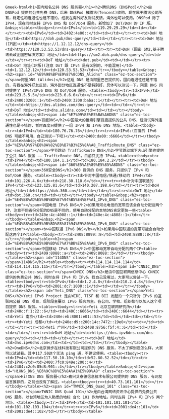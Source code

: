 `Gmeek-html<h1>国内知名公共 DNS 服务器</h1><h2>腾讯DNS (DNSPod)</h2>由 DNSPod 提供的公共免费 DNS，后来 DNSPod 被腾讯(Tencent)收购，现在属于腾讯公司所有，稳定性和连通性也是不错的，经我在海外好友测试反馈，海外也可以使用。DNSPod 除了 IPv4，现在同时支持 IPv6 DNS 和 DoT/DoH 服务。新增加了 DoT/DoH 的 IP 版。&nbsp;<table><tbody><tr><td>IPv4</td><td>119.29.29.29</td><td></td></tr><tr><td>IPv6</td><td>2402:4e00::</td><td></td></tr><tr><td>DoH 地址</td><td>https://doh.pub/dns-query</td><td></td></tr><tr><td>DoH 地址(IP版)</td><td>https://1.12.12.12/dns-query</td><td>https://120.53.53.53/dns-query</td></tr><tr><td>DoH (国密 SM2,基于腾讯云政企国密解决方案) 地址</td><td>https://sm2.doh.pub/dns-query</td><td></td></tr><tr><td>DoT 地址</td><td>dot.pub</td><td></td></tr><tr><td>DoT 地址(IP版)(注意 DoT 跟 IPv4 是有区别的，不能混用)</td><td>1.12.12.12</td><td>120.53.53.53</td></tr></tbody></table>&nbsp;<h2><span id="%E9%98%BF%E9%87%8CDNS_Alidns" class="ez-toc-section"></span>阿里DNS (Alidns)</h2>这组 DNS 是由阿里巴巴提供的，国内连通性还是不错的，有我在海外好友反馈，海外部分地区连通性不是特别好，具体可以测试一下。阿里 DNS 同时提供了 IPv4/IPv6 DNS 和 DoT/DoH 服务。<table><tbody><tr><td>IPv4</td><td>223.5.5.5</td><td>223.6.6.6</td></tr><tr><td>IPv6</td><td>2400:3200::1</td><td>2400:3200:baba::1</td></tr><tr><td>DoH 地址</td><td>https://dns.alidns.com/dns-query</td><td></td></tr><tr><td>DoT 地址</td><td>dns.alidns.com</td><td></td></tr></tbody></table>&nbsp;<h2><span id="%E7%99%BE%E5%BA%A6DNS" class="ez-toc-section"></span>百度DNS</h2>中国最大的搜索引擎百度提供的公共 DNS，经测试海外连通性也是不错的，暂时百度只提供了一组 IPv4 和 IPv6 DNS 地址。<table><tbody><tr><td>IPv4</td><td>180.76.76.76</td></tr><tr><td>IPv6:(百度的 IPv6 DNS 可能不可用，自己测试一下吧)</td><td>2400:da00::6666</td></tr></tbody></table>&nbsp;<h2><span id="%E5%AD%97%E8%8A%82%E8%B7%B3%E5%8A%A8_TrafficRoute_DNS" class="ez-toc-section"></span>字节跳动 TrafficRoute DNS</h2>字节跳动旗下火山引擎也提供了公共 DNS 服务 —— TrafficRoute DNS，目前只支持 IPv4。<table><tbody><tr><td>IPv4</td><td>180.184.1.1</td><td>180.184.2.2</td></tr></tbody></table>&nbsp;<h2><span id="360%E5%AE%89%E5%85%A8DNS" class="ez-toc-section"></span>360安全DNS</h2>360 提供的 DNS 服务，只提供了 IPv4 和 DoT/DoH 服务。<table><tbody><tr><td>针对中国电信/铁通/移动的 IPv4</td><td>101.226.4.6</td><td>218.30.118.6</td></tr><tr><td>针对中国联通的 IPv4</td><td>123.125.81.6</td><td>140.207.198.6</td></tr><tr><td>DoH 地址</td><td>https://doh.360.cn</td><td></td></tr><tr><td>DoT 地址</td><td>dot.360.cn</td><td></td></tr></tbody></table>&nbsp;<h2><span id="%E4%B8%AD%E5%9B%BD%E7%94%B5%E4%BF%A1_IPv6_DNS" class="ez-toc-section"></span>中国电信 IPv6 DNS</h2>如果用河北电信的宽带应该会自动分配这两个IP，注意不同省份分配的DNS是不同的，使用自动分配的本地DNS肯定更快一些<table><tbody><tr><td>240e:4c:4008::1</td><td>240e:4c:4808::1</td></tr></tbody></table>&nbsp;<h2><span id="%E4%B8%AD%E5%9B%BD%E8%81%94%E9%80%9A_IPv6_DNS" class="ez-toc-section"></span><b>中国联通 IPv6 DNS</b></h2>如果用中国联通的宽带可能会自动分配这两个IP<table><tbody><tr><td>2408:8899::8</td><td>2408:8888::8</td></tr></tbody></table><h2><span id="%E4%B8%AD%E5%9B%BD%E7%A7%BB%E5%8A%A8_IPv6_DNS" class="ez-toc-section"></span>中国移动 IPv6 DNS</h2>中国移动宽带自动分配的两个IP<table><tbody><tr><td>2409:8088::a</td><td>2409:8088::b</td></tr></tbody></table><h2><span id="114DNS" class="ez-toc-section"></span>114DNS</h2><table><tbody><tr><td>114.114.114.114</td><td>114.114.115.115</td></tr></tbody></table><h2><span id="CNNIC_DNS" class="ez-toc-section"></span>CNNIC DNS</h2>是由中国互联网信息中心 CNNIC 提供的免费公共 DNS，同时支持 IPv4 和 IPv6。我自己没用过，大家可以尝试一下。<table><tbody><tr><td>IPv4</td><td>1.2.4.8</td><td>210.2.4.8</td></tr><tr><td>IPv6</td><td>2001:dc7:1000::1</td><td></td></tr></tbody></table><h2><span id="Yeti_DNS" class="ez-toc-section"></span>Yeti DNS</h2>Yeti IPv6 Project 是由WIDE、TISF 和 BII 发起的一个只针对 IPv6 的互联网公益 DNS 项目，现阶段主要以 IPv6 服务为主。各公司、学校、组织都可以加入这个项目提供 DNS 服务。<table><tbody><tr><td>Yeti 北京互联网研究所</td><td>240c:f:1:22::6</td><td>240C::6666</td><td>240C::6644</td></tr><tr><td>Yeti 南京</td><td>240e:eb:8001:e01::53</td><td></td><td></td></tr><tr><td>Yeti 成都</td><td>240e:d9:c200:14c:7472::19e0</td><td></td><td></td></tr><tr><td>Yeti 广州</td><td>2408:8756:f5f:4::6</td><td></td><td></td></tr><tr><td>DoH 地址</td><td>https://dns.ipv6dns.com/dns-query</td><td></td><td></td></tr><tr><td>DoT 地址</td><td>dns.ipv6dns.com</td><td></td><td></td></tr></tbody></table><h2>OneDNS</h2>北京微步在线科技有限公司提供的 DNS 服务，不太了解到底怎么样，大家可以试试看。其中117.50这个无法 ping 通，不建议使用。<table><tbody><tr><td>IPv4</td><td>117.50.10.10</td><td>52.80.52.52</td></tr><tr><td>IPv6</td><td>2400:7fc0:849e:200::4</td><td>2404:c2c0:85d8:901::4</td></tr></tbody></table>&nbsp;<h2><span id="HiXNS_DNS_%E6%9C%8D%E5%8A%A1%E5%99%A8" class="ez-toc-section"></span>Hi!XNS DNS 服务器</h2>嘉兴艾泰德信息技术有限公司提供的 DNS 服务，有网友留言推荐的，之前也没有了解过。<table><tbody><tr><td>40.73.101.101</td></tr></tbody></table><h2><span id="TWNIC_DNS_Quad_101" class="ez-toc-section"></span>TWNIC DNS Quad 101</h2>是由台湾网络资讯中心提供的免费公共 DNS 服务，以台湾地区为人熟悉的地标 台北 101 作为地址。同时支持 IPv4 和 IPv6 两个地址。<table><tbody><tr><td>IPv4</td><td>101.101.101.101</td><td>101.102.103.104</td></tr><tr><td>IPv6</td><td>2001:de4::101</td><td>2001:de4::102</td></tr></tbody></table>`

